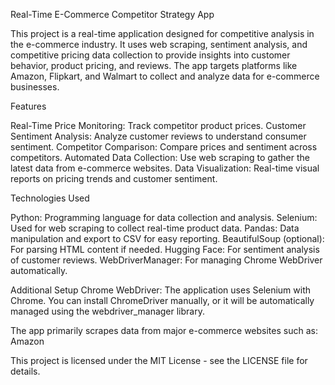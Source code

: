 Real-Time E-Commerce Competitor Strategy App

This project is a real-time application designed for competitive analysis in the e-commerce industry. It uses web scraping, sentiment analysis, and competitive pricing data collection to provide insights into customer behavior, product pricing, and reviews. The app targets platforms like Amazon, Flipkart, and Walmart to collect and analyze data for e-commerce businesses.

Features

Real-Time Price Monitoring: Track competitor product prices.
Customer Sentiment Analysis: Analyze customer reviews to understand consumer sentiment.
Competitor Comparison: Compare prices and sentiment across competitors.
Automated Data Collection: Use web scraping to gather the latest data from e-commerce websites.
Data Visualization: Real-time visual reports on pricing trends and customer sentiment.


Technologies Used

Python: Programming language for data collection and analysis.
Selenium: Used for web scraping to collect real-time product data.
Pandas: Data manipulation and export to CSV for easy reporting.
BeautifulSoup (optional): For parsing HTML content if needed.
Hugging Face: For sentiment analysis of customer reviews.
WebDriverManager: For managing Chrome WebDriver automatically.


Additional Setup
Chrome WebDriver: The application uses Selenium with Chrome. You can install ChromeDriver manually, or it will be automatically managed using the webdriver_manager library.


The app primarily scrapes data from major e-commerce websites such as:
Amazon

This project is licensed under the MIT License - see the LICENSE file for details.
